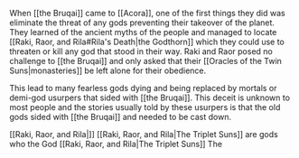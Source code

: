 When [[the Bruqai]] came to [[Acora]], one of the first things they did was eliminate the threat of any gods preventing their takeover of the planet. They learned of the ancient myths of the people and managed to locate [[Raki, Raor, and Rila#Rila's Death|the Godthorn]] which they could use to threaten or kill any god that stood in their way. Raki and Raor posed no challenge to [[the Bruqai]] and only asked that their [[Oracles of the Twin Suns|monasteries]] be left alone for their obedience. 

This lead to many fearless gods dying and being replaced by mortals or demi-god usurpers that sided with [[the Bruqai]]. This deceit is unknown to most people and the stories usually told by these usurpers is that the old gods sided with [[the Bruqai]] and needed to be cast down.

[[Raki, Raor, and Rila|]] [[Raki, Raor, and Rila|The Triplet Suns]] are gods who the God [[Raki, Raor, and Rila|The Triplet Suns]] The